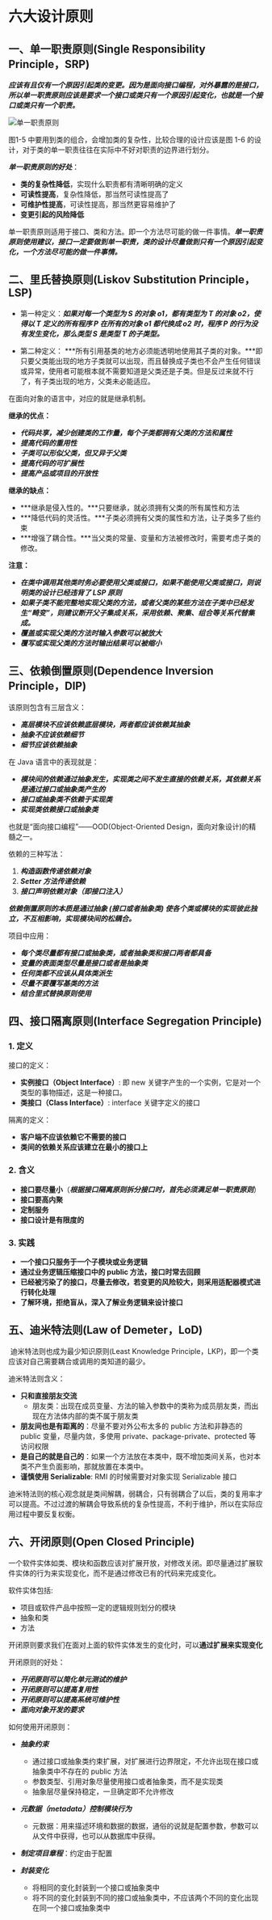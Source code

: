 # 六大设计原则

## 一、单一职责原则(Single Responsibility Principle，SRP)

​        ***应该有且仅有一个原因引起类的变更。因为是面向接口编程，对外暴露的是接口，所以单一职责原则应该是要求一个接口或类只有一个原因引起变化，也就是一个接口或类只有一个职责。***

![单一职责原则](https://github.com/xiangtch/JavaKnowledge/blob/master/src/main/resources/doc/designPatterns/image/%E5%8D%95%E4%B8%80%E8%81%8C%E8%B4%A3%E5%8E%9F%E5%88%99.png)

图1-5 中要用到类的组合，会增加类的复杂性，比较合理的设计应该是图 1-6 的设计，对于类的单一职责往往在实际中不好对职责的边界进行划分。

***单一职责原则的好处***：

- **类的复杂性降低**，实现什么职责都有清晰明确的定义
- **可读性提高**，复杂性降低，那当然可读性提高了
- **可维护性提高**，可读性提高，那当然更容易维护了
- **变更引起的风险降低**

单一职责原则适用于接口、类和方法。即一个方法尽可能的做一件事情。***单一职责原则使用建议，接口一定要做到单一职责，类的设计尽量做到只有一个原因引起变化，一个方法尽可能的做一件事情。***

## 二、里氏替换原则(Liskov Substitution Principle，LSP)

- 第一种定义：***如果对每一个类型为 S 的对象 o1，都有类型为 T 的对象 o2，使得以 T 定义的所有程序 P 在所有的对象 o1 都代换成 o2 时，程序 P 的行为没有发生变化，那么类型 S 是类型 T 的子类型。***

- 第二种定义： ***所有引用基类的地方必须能透明地使用其子类的对象。***即只要父类能出现的地方子类就可以出现，而且替换成子类也不会产生任何错误或异常，使用者可能根本就不需要知道是父类还是子类。但是反过来就不行了，有子类出现的地方，父类未必能适应。

在面向对象的语言中，对应的就是继承机制。

**继承的优点：**

- ***代码共享，减少创建类的工作量，每个子类都拥有父类的方法和属性***
- ***提高代码的重用性***
- ***子类可以形似父类，但又异于父类***
- ***提高代码的可扩展性***
- ***提高产品或项目的开放性***

**继承的缺点：**

- ***继承是侵入性的。***只要继承，就必须拥有父类的所有属性和方法
- ***降低代码的灵活性。***子类必须拥有父类的属性和方法，让子类多了些约束
- ***增强了耦合性。***当父类的常量、变量和方法被修改时，需要考虑子类的修改。

**注意：**

- ***在类中调用其他类时务必要使用父类或接口，如果不能使用父类或接口，则说明类的设计已经违背了 LSP 原则***
- ***如果子类不能完整地实现父类的方法，或者父类的某些方法在子类中已经发生“畸变”，则建议断开父子集成关系，采用依赖、聚集、组合等关系代替集成。***
- ***覆盖或实现父类的方法时输入参数可以被放大***
- ***覆写或实现父类的方法时输出结果可以被缩小***

## 三、依赖倒置原则(Dependence Inversion Principle，DIP)

该原则包含有三层含义：

- ***高层模块不应该依赖底层模块，两者都应该依赖其抽象***
- ***抽象不应该依赖细节***
- ***细节应该依赖抽象***

在 Java 语言中的表现就是：

- ***模块间的依赖通过抽象发生，实现类之间不发生直接的依赖关系，其依赖关系是通过接口或抽象类产生的***
- ***接口或抽象类不依赖于实现类***
- ***实现类依赖接口或抽象类***

也就是“面向接口编程”——OOD(Object-Oriented Design，面向对象设计)的精髓之一。

依赖的三种写法：

1. ***构造函数传递依赖对象***
2. ***Setter 方法传递依赖***
3. ***接口声明依赖对象（即接口注入）***

***依赖倒置原则的本质是通过抽象 (接口或者抽象类) 使各个类或模块的实现彼此独立，不互相影响，实现模块间的松耦合。***

项目中应用：

- ***每个类尽量都有接口或抽象类，或者抽象类和接口两者都具备***
- ***变量的表面类型尽量是接口或者是抽象类***
- ***任何类都不应该从具体类派生***
- ***尽量不要覆写基类的方法***
- ***结合里式替换原则使用***

## 四、接口隔离原则(Interface Segregation Principle)

### 1. 定义

接口的定义：

- **实例接口（Object Interface）**: 即 new 关键字产生的一个实例，它是对一个类型的事物描述，这是一种接口。
- **类接口（Class Interface）**: interface 关键字定义的接口

隔离的定义：

- **客户端不应该依赖它不需要的接口**
- **类间的依赖关系应该建立在最小的接口上**

### 2. 含义

- **接口要尽量小**（***根据接口隔离原则拆分接口时，首先必须满足单一职责原则***）
- **接口要高内聚**
- **定制服务**
- **接口设计是有限度的**

### 3. 实践

- **一个接口只服务于一个子模块或业务逻辑**
- **通过业务逻辑压缩接口中的 public 方法，接口时常去回顾**
- **已经被污染了的接口，尽量去修改，若变更的风险较大，则采用适配器模式进行转化处理**
- **了解环境，拒绝盲从，深入了解业务逻辑来设计接口**

## 五、迪米特法则(Law of Demeter，LoD)

​        迪米特法则也成为最少知识原则(Least Knowledge Principle，LKP)，即一个类应该对自己需要耦合或调用的类知道的最少。

迪米特法则含义：

- **只和直接朋友交流**
  - 朋友类：出现在成员变量、方法的输入参数中的类称为成员朋友类，而出现在方法体内部的类不属于朋友类
- **朋友间也是有距离的**：尽量不要对外公布太多的 public 方法和非静态的 public 变量，尽量内敛，多使用 private、package-private、protected 等访问权限
- **是自己的就是自己的**：如果一个方法放在本类中，既不增加类间关系，也对本类不产生负面影响，那就放置在本类中。
- **谨慎使用 Serializable**: RMI 的时候需要对对象实现 Serializable 接口

迪米特法则的核心观念就是类间解耦，弱耦合，只有弱耦合了以后，类的复用率才可以提高。不过过渡的解耦会导致系统的复杂性提高，不利于维护，所以在实际应用过程中要反复权衡。

## 六、开闭原则(Open Closed Principle)

​        一个软件实体如类、模块和函数应该对扩展开放，对修改关闭。即尽量通过扩展软件实体的行为来实现变化，而不是通过修改已有的代码来完成变化。

软件实体包括:

- 项目或软件产品中按照一定的逻辑规则划分的模块
- 抽象和类
- 方法

开闭原则要求我们在面对上面的软件实体发生的变化时，可以**通过扩展来实现变化**

开闭原则的好处：

- ***开闭原则可以简化单元测试的维护***
- ***开闭原则可以提高复用性***
- ***开闭原则可以提高系统可维护性***
- ***面向对象开发的要求***

如何使用开闭原则：

- ***抽象约束***
  - 通过接口或抽象类约束扩展，对扩展进行边界限定，不允许出现在接口或抽象类中不存在的 public 方法
  - 参数类型、引用对象尽量使用接口或者抽象类，而不是实现类
  - 抽象层尽量保持稳定，一旦确定即不允许修改

- ***元数据（metadata）控制模块行为***
  - 元数据：用来描述环境和数据的数据，通俗的说就是配置参数，参数可以从文件中获得，也可以从数据库中获得。
- ***制定项目章程***：约定由于配置
- ***封装变化***
  - 将相同的变化封装到一个接口或抽象类中
  - 将不同的变化封装到不同的接口或抽象类中，不应该两个不同的变化出现在同一个接口或抽象类中